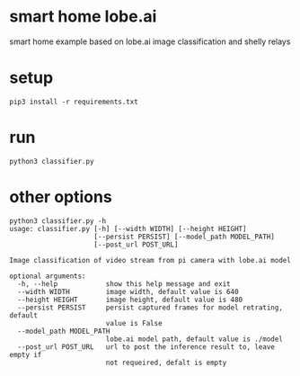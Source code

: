 # smart home lobe.ai
smart home example based on lobe.ai image classification and shelly relays

# setup
```
pip3 install -r requirements.txt
```

# run
```
python3 classifier.py
```

# other options
```
python3 classifier.py -h
usage: classifier.py [-h] [--width WIDTH] [--height HEIGHT]
                     [--persist PERSIST] [--model_path MODEL_PATH]
                     [--post_url POST_URL]

Image classification of video stream from pi camera with lobe.ai model

optional arguments:
  -h, --help            show this help message and exit
  --width WIDTH         image width, default value is 640
  --height HEIGHT       image height, default value is 480
  --persist PERSIST     persist captured frames for model retrating, default
                        value is False
  --model_path MODEL_PATH
                        lobe.ai model path, default value is ./model
  --post_url POST_URL   url to post the inference result to, leave empty if
                        not requeired, defalt is empty
```
